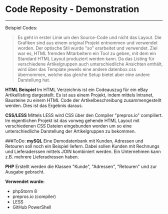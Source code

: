# Code Reposity - Demonstration
---
Beispiel Codes:
> Es geht in erster Linie um den Source-Code und nicht das Layout. Die Grafiken sind aus einem original Projekt entnommen und verwendet worden. Der optische Stil wurde "so" erarbeitet und verwendet. Ziel war es, HTML fremden Mitarbeitern ein Tool zu geben, mit dem ein Standard HTML Layout produziert werden kann. Da das Listing für verschiedene Artikelgruppen auch unterschiedliche Ansichten enthält, wird über das Template jeweils eine andere datenbox.css übernommen, welche das gleiche Setup bietet aber eine andere Darstellung hat.

**HTML Beispiel**
Im HTML Verzeichnis ist ein Codeauszug für ein eBay Artikellisting dargestellt. Es ist aus einem Projekt,
indem mittels Intranet, Bausteine zu einem HTML Code der Artikelbeschreibung zusammengestellt werden.
Dies ist das Ergebnis daraus.

**CSS/LESS**
Mittels LESS wird CSS über den Compiler "prepros.io" compiliert. Im eigentlichen Projekt ist das vorweg gehende HTML Layout
mit verschiedenen CSS Dateien eingebunden worden um so eine unterschiedliche Darstellung der Artikelgruppen zu bekommen.

###ToDo:
**mySQL**
Eine Demodatenbank mit Kunden, Adressen und Retouren soll noch ein Beispiel liefern. Dabei sollen Kunden mit
Rechnungs und Lieferaderssen mittels JOIN kombiniert werden. Ein Unternehmen kann z.B. mehrere Lieferadressen haben.

**PHP**
Erstellt werden die Klassen "Kunde", "Adressen", "Retouren" und zur Ausgabe gebracht.


**Verwendet wurde:**
* phpStorm 8
* prepros.io (compiler)
* LESS
* GitHub PowerShell